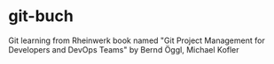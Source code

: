 # git-buch
Git learning from Rheinwerk book named "Git Project Management for Developers and DevOps Teams" by Bernd Öggl, Michael Kofler
